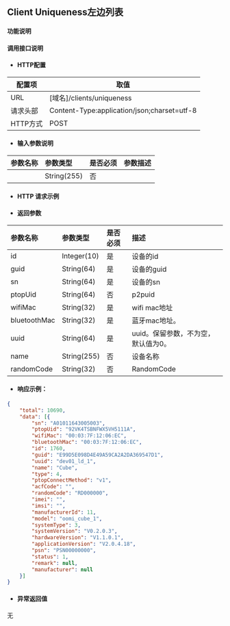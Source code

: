 ## Client Uniqueness左边列表

#### 功能说明



#### 调用接口说明

* #### HTTP配置

| 配置项 | 取值 |
| --- | --- |
| URL | \[域名\]/clients/uniqueness|
| 请求头部 | Content-Type:application/json;charset=utf-8 |
| HTTP方式 | POST|

* #### 输入参数说明

| 参数名称 | 参数类型 | 是否必须 | 参数描述 |
| :--- | :--- | :--- | :--- |
| | String\(255\) | 否 | |


* #### HTTP 请求示例


* #### 返回参数
| 参数名称 | 参数类型 | 是否必须 | 描述 |
| :--- | :--- | :--- | :--- |
| id| Integer\(10\) | 是 | 设备的id |
| guid| String\(64\) | 是 | 设备的guid |
| sn | String\(64\) | 是 | 设备的sn |
| ptopUid | String\(64\) | 否 | p2puid |
| wifiMac | String\(32\) | 是 | wifi mac地址 |
| bluetoothMac | String\(32\) | 是 | 蓝牙mac地址。 |
| uuid | String\(64\) | 是 | uuid。保留参数，不为空，默认值为0。 |
| name | String\(255\) | 否 | 设备名称 |
| randomCode | String\(32\) | 否 | RandomCode|





* #### 响应示例：

```json
{
    "total": 10690,
    "data": [{
        "sn": "A01011643005003",
        "ptopUid": "92VK4TSBNFWX5VH5111A",
        "wifiMac": "00:03:7F:12:06:EC",
        "bluetoothMac": "00:03:7F:12:06:EC",
        "id": 1760,
        "guid": "E99D5E098D4E49A59CA2A2DA369547D1",
        "uuid": "dev01_ld_1",
        "name": "Cube",
        "type": 4,
        "ptopConnectMethod": "v1",
        "acfCode": "",
        "randomCode": "RD000000",
        "imei": "",
        "imsi": "",
        "manufacturerId": 11,
        "model": "oomi_cube_1",
        "systemType": 3,
        "systemVersion": "V0.2.0.3",
        "hardwareVersion": "V1.1.0.1",
        "applicationVersion": "V2.0.4.18",
        "psn": "PSN00000000",
        "status": 1,
        "remark": null,
        "manufacturer": null
    }]
}
```

* #### 异常返回值

无



